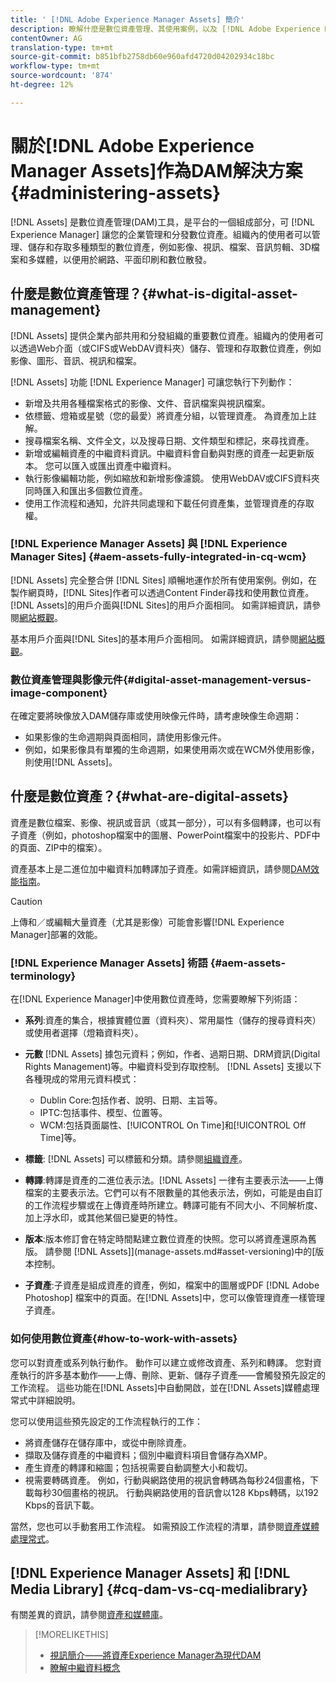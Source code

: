 ```yaml
---
title: ' [!DNL Adobe Experience Manager Assets] 簡介'
description: 瞭解什麼是數位資產管理、其使用案例，以及 [!DNL Adobe Experience Manager Asset] 產品。
contentOwner: AG
translation-type: tm+mt
source-git-commit: b851bfb2758db60e960afd4720d04202934c18bc
workflow-type: tm+mt
source-wordcount: '874'
ht-degree: 12%

---
```



# 關於[!DNL Adobe Experience Manager Assets]作為DAM解決方案{#administering-assets}

[!DNL Assets] 是數位資產管理(DAM)工具，是平台的一個組成部分，可 [!DNL Experience Manager] 讓您的企業管理和分發數位資產。組織內的使用者可以管理、儲存和存取多種類型的數位資產，例如影像、視訊、檔案、音訊剪輯、3D檔案和多媒體，以便用於網路、平面印刷和數位散發。

## 什麼是數位資產管理？{#what-is-digital-asset-management}

[!DNL Assets] 提供企業內部共用和分發組織的重要數位資產。組織內的使用者可以透過Web介面（或CIFS或WebDAV資料夾）儲存、管理和存取數位資產，例如影像、圖形、音訊、視訊和檔案。

[!DNL Assets] 功能 [!DNL Experience Manager] 可讓您執行下列動作：

* 新增及共用各種檔案格式的影像、文件、音訊檔案與視訊檔案。
* 依標籤、燈箱或星號（您的最愛）將資產分組，以管理資產。 為資產加上註解。
* 搜尋檔案名稱、文件全文，以及搜尋日期、文件類型和標記，來尋找資產。
* 新增或編輯資產的中繼資料資訊。中繼資料會自動與對應的資產一起更新版本。 您可以匯入或匯出資產中繼資料。
* 執行影像編輯功能，例如縮放和新增影像濾鏡。 使用WebDAV或CIFS資料夾同時匯入和匯出多個數位資產。
* 使用工作流程和通知，允許共同處理和下載任何資產集，並管理資產的存取權。

### [!DNL Experience Manager Assets] 與  [!DNL Experience Manager Sites] {#aem-assets-fully-integrated-in-cq-wcm}

[!DNL Assets] 完全整合併 [!DNL Sites] 順暢地運作於所有使用案例。例如，在製作網頁時，[!DNL Sites]作者可以透過Content Finder尋找和使用數位資產。 [!DNL Assets]的用戶介面與[!DNL Sites]的用戶介面相同。 如需詳細資訊，請參閱[網站概觀](/help/sites-authoring/page-authoring.md)。

基本用戶介面與[!DNL Sites]的基本用戶介面相同。 如需詳細資訊，請參閱[網站概觀](/help/sites-authoring/page-authoring.md)。

### 數位資產管理與影像元件{#digital-asset-management-versus-image-component}

在確定要將映像放入DAM儲存庫或使用映像元件時，請考慮映像生命週期：

* 如果影像的生命週期與頁面相同，請使用影像元件。
* 例如，如果影像具有單獨的生命週期，如果使用兩次或在WCM外使用影像，則使用[!DNL Assets]。

## 什麼是數位資產？{#what-are-digital-assets}

資產是數位檔案、影像、視訊或音訊（或其一部分），可以有多個轉譯，也可以有子資產（例如，photoshop檔案中的圖層、PowerPoint檔案中的投影片、PDF中的頁面、ZIP中的檔案）。

資產基本上是二進位加中繼資料加轉譯加子資產。如需詳細資訊，請參閱[DAM效能指南](/help/sites-deploying/assets-performance-sizing.md)。

>[!CAUTION]
>
>上傳和／或編輯大量資產（尤其是影像）可能會影響[!DNL Experience Manager]部署的效能。

### [!DNL Experience Manager Assets] 術語  {#aem-assets-terminology}

在[!DNL Experience Manager]中使用數位資產時，您需要瞭解下列術語：

* **系列**:資產的集合，根據實體位置（資料夾）、常用屬性（儲存的搜尋資料夾）或使用者選擇（燈箱資料夾）。

* **元數** [!DNL Assets] 據包元資料；例如，作者、過期日期、DRM資訊(Digital Rights Management)等。中繼資料受到存取控制。 [!DNL Assets] 支援以下各種現成的常用元資料模式：

   * Dublin Core:包括作者、說明、日期、主旨等。
   * IPTC:包括事件、模型、位置等。
   * WCM:包括頁面屬性、[!UICONTROL On Time]和[!UICONTROL Off Time]等。

* **標籤**: [!DNL Assets] 可以標籤和分類。請參閱[組織資產](/help/assets/organize-assets.md)。

* **轉譯**:轉譯是資產的二進位表示法。[!DNL Assets] 一律有主要表示法——上傳檔案的主要表示法。它們可以有不限數量的其他表示法，例如，可能是由自訂的工作流程步驟或在上傳資產時所建立。轉譯可能有不同大小、不同解析度、加上浮水印，或其他某個已變更的特性。

* **版本**:版本修訂會在特定時間點建立數位資產的快照。您可以將資產還原為舊版。 請參閱 [!DNL Assets]](manage-assets.md#asset-versioning)中的[版本控制。

* **子資產**:子資產是組成資產的資產，例如，檔案中的圖層或PDF [!DNL Adobe Photoshop] 檔案中的頁面。在[!DNL Assets]中，您可以像管理資產一樣管理子資產。

### 如何使用數位資產{#how-to-work-with-assets}

您可以對資產或系列執行動作。 動作可以建立或修改資產、系列和轉譯。 您對資產執行的許多基本動作——上傳、刪除、更新、儲存子資產——會觸發預先設定的工作流程。 這些功能在[!DNL Assets]中自動開啟，並在[!DNL Assets]媒體處理常式中詳細說明。

您可以使用這些預先設定的工作流程執行的工作：

* 將資產儲存在儲存庫中，或從中刪除資產。
* 擷取及儲存資產的中繼資料；個別中繼資料項目會儲存為XMP。
* 產生資產的轉譯和縮圖；包括視需要自動調整大小和裁切。
* 視需要轉碼資產。 例如，行動與網路使用的視訊會轉碼為每秒24個畫格，下載每秒30個畫格的視訊。 行動與網路使用的音訊會以128 Kbps轉碼，以192 Kbps的音訊下載。

當然，您也可以手動套用工作流程。 如需預設工作流程的清單，請參閱[資產媒體處理常式](media-handlers.md)。

## [!DNL Experience Manager Assets] 和  [!DNL Media Library] {#cq-dam-vs-cq-medialibrary}

有關差異的資訊，請參閱[資產和媒體庫](medialibrary.md)。

>[!MORELIKETHIS]
>
>* [視訊簡介——將資產Experience Manager為現代DAM](https://www.youtube.com/watch?v=PBwQqZgC-yo)
>* [瞭解中繼資料概念](/help/assets/metadata-concepts.md)

